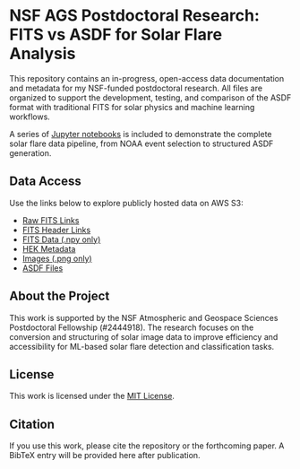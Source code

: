 # NSF AGS Postdoctoral Research: FITS vs ASDF for Solar Flare Analysis

This repository contains an in-progress, open-access data documentation and metadata for my NSF-funded postdoctoral research. All files are organized to support the development, testing, and comparison of the ASDF format with traditional FITS for solar physics and machine learning workflows.

A series of [Jupyter notebooks](#-jupyter_notebooks) is included to demonstrate the complete solar flare data pipeline, from NOAA event selection to structured ASDF generation.

## Data Access

Use the links below to explore publicly hosted data on AWS S3:

- [Raw FITS Links](data_selection/fits/raw/raw_links.md)
- [FITS Header Links](data_selection/fits/header/header_links.md)
- [FITS Data (.npy only)](data_selection/fits/data/data_links.md)
- [HEK Metadata](data_selection/hek/hek_links.md)
- [Images (.png only)](data_selection/images/image_links.md)
- [ASDF Files](data_selection/asdf/asdf_links.md) 

## About the Project

This work is supported by the NSF Atmospheric and Geospace Sciences Postdoctoral Fellowship (#2444918). The research focuses on the conversion and structuring of solar image data to improve efficiency and accessibility for ML-based solar flare detection and classification tasks.

## License

This work is licensed under the [MIT License](LICENSE).

## Citation

If you use this work, please cite the repository or the forthcoming paper. A BibTeX entry will be provided here after publication.


